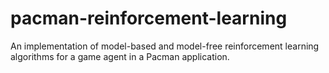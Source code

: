# pacman-reinforcement-learning

An implementation of model-based and model-free reinforcement learning algorithms for a game agent in a Pacman application.

